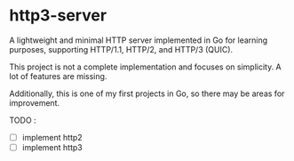 # http3-server

A lightweight and minimal HTTP server implemented in Go for learning purposes, supporting HTTP/1.1, HTTP/2, and HTTP/3 (QUIC).

This project is not a complete implementation and focuses on simplicity. A lot of features are missing.

Additionally, this is one of my first projects in Go, so there may be areas for improvement.


TODO :
- [ ] implement http2
- [ ] implement http3
